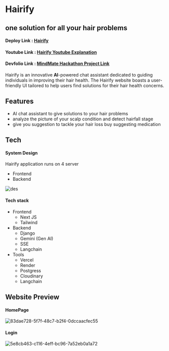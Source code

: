 # Hairify
## one solution for all your hair problems

#### Deploy Link : [Hairify](https://hairify-ai.vercel.app/)
#### Youtube Link : [Hairify Youtube Explanation]()


#### Devfolio Link : [MindMate Hackathon Project Link]()


Hairify is an innovative **AI**-powered chat assistant dedicated to guiding individuals in improving their hair health. The Hairify website boasts a user-friendly UI tailored to help users find solutions for their hair health concerns.




## Features

- AI chat assistant to give solutions to your hair problems
- analyze the picture of your scalp condition and detect hairfall stage
- give you suggestion to tackle your hair loss buy suggesting medication

  

## Tech

#### System Design
Hairify application runs on 4 server
- Frontend
- Backend

![des](https://github.com/algovengers/MindMate/assets/101347977/83c3f205-23d7-411d-8c26-91fa93adc1b4)

#### Tech stack
- Frontend
  - Next JS
  - Tailwind 
- Backend
  - Django
  - Gemini (Gen AI)
  - SSE
  - Langchain
- Tools
  - Vercel
  - Render
  - Postgress
  - Cloudinary
  - Langchain
    
## Website Preview

#### HomePage 
![83dae728-5f7f-48c7-b2f4-0dccaacfec55](https://github.com/algovengers/MindMate/assets/101347977/ba239651-947c-40ee-a1b9-af174d02551c)
#### Login
![5e8cb463-c116-4eff-bc96-7a52eb0a1a72](https://github.com/algovengers/MindMate/assets/101347977/a7bcc395-f9c5-46ec-91ed-f9d99393501c)



